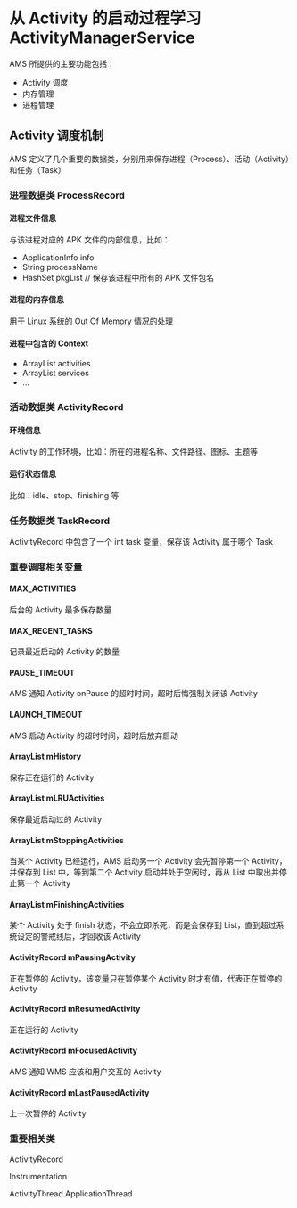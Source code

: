 # 从 Activity 的启动过程学习 ActivityManagerService 

AMS 所提供的主要功能包括：

- Activity 调度
- 内存管理
- 进程管理

## Activity 调度机制

AMS 定义了几个重要的数据类，分别用来保存进程（Process）、活动（Activity）和任务（Task）

### 进程数据类 ProcessRecord

#### 进程文件信息

与该进程对应的 APK 文件的内部信息，比如：

- ApplicationInfo info
- String processName
- HashSet<String> pkgList  // 保存该进程中所有的 APK 文件包名

#### 进程的内存信息

用于 Linux 系统的 Out Of Memory 情况的处理

#### 进程中包含的 Context

- ArrayList activities
- ArrayList services
- ...

### 活动数据类 ActivityRecord

#### 环境信息

Activity 的工作环境，比如：所在的进程名称、文件路径、图标、主题等

#### 运行状态信息

比如：idle、stop、finishing 等

### 任务数据类 TaskRecord

ActivityRecord 中包含了一个 int task 变量，保存该 Activity 属于哪个 Task

### 重要调度相关变量

#### MAX_ACTIVITIES

后台的 Activity 最多保存数量

#### MAX_RECENT_TASKS

记录最近启动的 Activity 的数量

#### PAUSE_TIMEOUT

AMS 通知 Activity onPause 的超时时间，超时后悔强制关闭该 Activity

#### LAUNCH_TIMEOUT

AMS 启动 Activity 的超时时间，超时后放弃启动

#### ArrayList mHistory

保存正在运行的 Activity

#### ArrayList mLRUActivities

保存最近启动过的 Activity

#### ArrayList mStoppingActivities

当某个 Activity 已经运行，AMS 启动另一个 Activity 会先暂停第一个 Activity，并保存到 List 中，等到第二个 Activity 启动并处于空闲时，再从 List 中取出并停止第一个 Activity

#### ArrayList mFinishingActivities

某个 Activity 处于 finish 状态，不会立即杀死，而是会保存到 List，直到超过系统设定的警戒线后，才回收该 Activity

#### ActivityRecord mPausingActivity

正在暂停的 Activity，该变量只在暂停某个 Activity 时才有值，代表正在暂停的 Activity

#### ActivityRecord mResumedActivity

正在运行的 Activity

#### ActivityRecord mFocusedActivity

AMS 通知 WMS 应该和用户交互的 Activity

#### ActivityRecord mLastPausedActivity

上一次暂停的 Activity

### 重要相关类

ActivityRecord

Instrumentation

ActivityThread.ApplicationThread